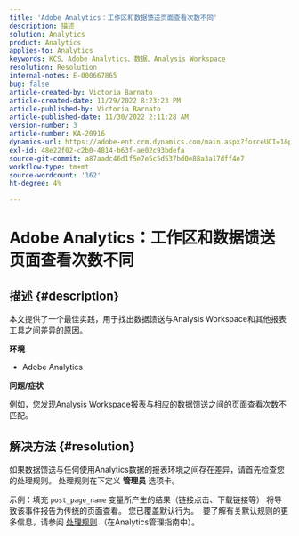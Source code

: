 ```yaml
---
title: 'Adobe Analytics：工作区和数据馈送页面查看次数不同'
description: 描述
solution: Analytics
product: Analytics
applies-to: Analytics
keywords: KCS、Adobe Analytics、数据、Analysis Workspace
resolution: Resolution
internal-notes: E-000667865
bug: false
article-created-by: Victoria Barnato
article-created-date: 11/29/2022 8:23:23 PM
article-published-by: Victoria Barnato
article-published-date: 11/30/2022 2:11:28 AM
version-number: 3
article-number: KA-20916
dynamics-url: https://adobe-ent.crm.dynamics.com/main.aspx?forceUCI=1&pagetype=entityrecord&etn=knowledgearticle&id=ca851ba9-2370-ed11-9561-6045bd006a22
exl-id: 48e22f02-c2b0-4814-b63f-ae02c93bdefa
source-git-commit: a87aadc46d1f5e7e5c5d537bd0e88a3a17dff4e7
workflow-type: tm+mt
source-wordcount: '162'
ht-degree: 4%

---
```


# Adobe Analytics：工作区和数据馈送页面查看次数不同

## 描述 {#description}


本文提供了一个最佳实践，用于找出数据馈送与Analysis Workspace和其他报表工具之间差异的原因。

<b>环境</b>

- Adobe Analytics


<b>问题/症状</b>


例如，您发现Analysis Workspace报表与相应的数据馈送之间的页面查看次数不匹配。




## 解决方法 {#resolution}


如果数据馈送与任何使用Analytics数据的报表环境之间存在差异，请首先检查您的处理规则。 处理规则在下定义 <b>管理员</b> 选项卡。

示例：填充 `post_page_name` 变量所产生的结果（链接点击、下载链接等） 将导致该事件报告为传统的页面查看。 您已覆盖默认行为。  要了解有关默认规则的更多信息，请参阅 [处理规则](https://experienceleague.adobe.com/docs/analytics/admin/admin-tools/processing-rules/processing-rules-configuration/processing-rules-about.html?lang=en) （在Analytics管理指南中）。
